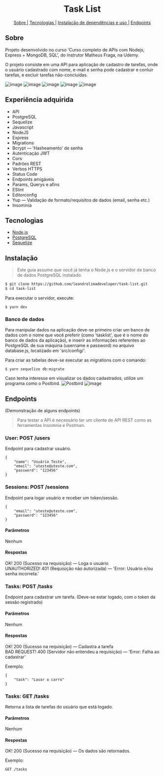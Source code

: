 <h1 align="center">Task List</h1>
<p align="center">
    <a href="#sobre">Sobre |</a>
    <a href="#tecnologias">Tecnologias |</a>
    <a href="#instalação">Instalação de dependências e uso |</a>
    <a href="#endpoints">Endpoints</a>
</p>

## Sobre
Projeto desenvolvido no curso 'Curso completo de APIs com Nodejs, Express + MongoDB, SQL', do instrutor Matheus Fraga, na Udemy.

O projeto consiste em uma API para aplicação de cadastro de tarefas, onde o usuário cadastrado com nome, e-mail e senha pode cadastrar e conluir tarefas, e excluir tarefas não-concluídas. 

![image](https://user-images.githubusercontent.com/76854209/167940316-3838467a-03fb-4f37-98e9-10c6d062d833.png)
![image](https://user-images.githubusercontent.com/76854209/167939514-cf507743-58c3-46f1-90ce-1b716ed6251d.png)
![image](https://user-images.githubusercontent.com/76854209/167939889-eb874bb7-7c51-4d19-b8c0-4238ba50826e.png)
![image](https://user-images.githubusercontent.com/76854209/167940214-377aa863-4905-4c84-97f6-efff98b2758d.png)
![image](https://user-images.githubusercontent.com/76854209/167940268-7813806e-4933-4dbd-bcc7-bb82675e8cc6.png)


## Experiência adquirida
- API
- PostgreSQL
- Sequelize
- Javascript
- NodeJS
- Express
- Migrations
- Bcrypt — 'Hasheamento' de senha
- Autenticação JWT
- Cors
- Padrões REST
- Verbos HTTPS
- Status Code
- Endpoints amigáveis
- Params, Querys e afins
- ESlint
- Editorconfig
- Yup — Validação de formato/requisitos de dados (email, senha etc.)
- Insominia

## Tecnologias
<ul>
    <li><a href="https://nodejs.org/" alt="Node.js">Node.js</a></li>
    <li><a href="https://www.postgresql.org/" alt="PostgreSQL">PostgreSQL</a></li>
    <li><a href="https://sequelize.org/" alt="MySQL">Sequelize</a></li>
</ul>

## Instalação

> Este guia assume que você já tenha o Node.js e o servidor de banco de dados PostgreSQL instalado. 

```bash
$ git clone https://github.com/leandrolimadeveloper/task-list.git
$ cd task-list
```

Para executar o servidor, execute:
```
$ yarn dev
```

### Banco de dados
Para manipular dados na aplicação deve-se primeiro criar um banco de dados com o nome que você preferir (como 'tasklist', que é o nome do banco de dados da aplicação), e inserir as informações referentes ao PostgreSQL de sua máquina (username e password) no arquivo database.js, localizado em 'src/config/'.  

Para criar as tabelas deve-se executar as migrations com o comando:

```
$ yarn sequelize db:migrate
```

Caso tenha interesse em visualizar os dados cadastrados, utilize um programa como o Postbird.
![Postbird](https://user-images.githubusercontent.com/76854209/172650237-462e24b7-1f81-4bb8-aaaf-06594b8a2f3f.png)
![image](https://user-images.githubusercontent.com/76854209/172651243-faba6bf9-4b1b-4a80-9a0e-c8ade4c1bed1.png)

## Endpoints 
(Demonstração de alguns endpoints)
> Para testar a API é necessário ter um cliente de API REST como as ferramentas Insomnia e Postman. 

### User: POST /users 
Endpoint para cadastrar usuário.

```
{
    "name": "Usuário Teste",
    "email": "uteste@uteste.com",
    "password": "123456"
}
```

### Sessions: POST /sessions
Endpoint para logar usuário e receber um token/sessão.

```
{
	"email": "uteste@uteste.com",
	"password": "123456"
}
```

#### Parâmetros
Nenhum

#### Respostas 
OK! 200 (Sucesso na requisição) — Loga o usuário<br>
UNAUTHORIZED! 401 (Requisição não autorizada) — 'Error: Usuário e/ou senha incorreta.'

### Tasks: POST /tasks
Endpoint para cadastrar um tarefa. 
(Deve-se estar logado, com o token da sessão registrado)

#### Parâmetros
Nenhum

#### Respostas 
OK! 200 (Sucesso na requisição) — Cadastra a tarefa<br>
BAD REQUEST! 400 (Servidor não entendeu a requisição) — 'Error: Falha ao cadastrar'

Exemplo:
``` 
{
	"task": "Lavar o carro"
}
```

### Tasks: GET /tasks
Retorna a lista de tarefas do usuário que está logado.

#### Parâmetros
Nenhum

#### Respostas 
OK! 200 (Sucesso na requisição) — Os dados são retornados.

Exemplo:
``` 
GET /tasks
```
